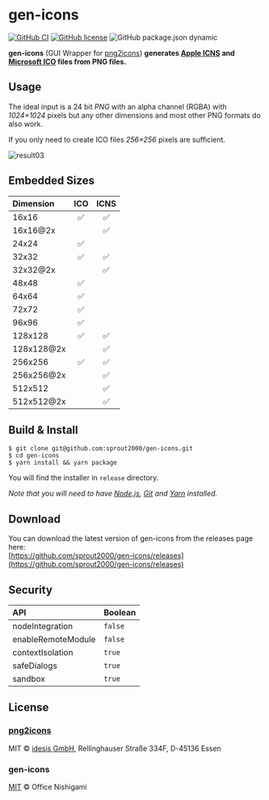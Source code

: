 # gen-icons

[![GitHub CI](https://github.com/sprout2000/gen-icons/workflows/GitHub%20CI/badge.svg)](https://github.com/sprout2000/gen-icons/actions?query=workflow%3A%22GitHub+CI%22)
[![GitHub license](https://img.shields.io/github/license/sprout2000/gen-icons)](https://github.com/sprout2000/gen-icons/blob/master/LICENSE.md)
![GitHub package.json dynamic](https://img.shields.io/github/package-json/keywords/sprout2000/gen-icons)

**gen-icons** (GUI Wrapper for [png2icons](https://github.com/idesis-gmbh/png2icons)) **generates [Apple ICNS](https://en.wikipedia.org/wiki/Apple_Icon_Image_format) and [Microsoft ICO](https://en.wikipedia.org/wiki/ICO_(file_format)) files from PNG files.**

## Usage

The ideal input is a 24 bit *PNG* with an alpha channel (RGBA) with *1024×1024* pixels but any other dimensions and most other PNG formats do also work. 

If you only need to create ICO files *256×256* pixels are sufficient. 

![result03](https://user-images.githubusercontent.com/52094761/82722454-e6260180-9d01-11ea-83bb-7edf7e1fa808.gif)

## Embedded Sizes

| Dimension | ICO | ICNS |
| :--- | :---: | :---: |
| 16x16 | ✅ | ✅ |
| 16x16@2x | | ✅ |
| 24x24 | ✅ | |
| 32x32 | ✅ | ✅ |
| 32x32@2x | | ✅ |
| 48x48 | ✅ | |
| 64x64 | ✅ | |
| 72x72 | ✅ | |
| 96x96 | ✅ | |
| 128x128 | ✅ | ✅ |
| 128x128@2x | | ✅ |
| 256x256 | ✅ | ✅ |
| 256x256@2x | | ✅ |
| 512x512 | | ✅ |
| 512x512@2x | | ✅ |

## Build & Install

```
$ git clone git@github.com:sprout2000/gen-icons.git
$ cd gen-icons
$ yarn install && yarn package
```

You will find the installer in `release` directory.

*Note that you will need to have [Node.js](https://nodejs.org/en/), [Git](https://git-scm.com/) and [Yarn](https://yarnpkg.com/) installed.*

## Download

You can download the latest version of gen-icons from the releases page here:  
[https://github.com/sprout2000/gen-icons/releases](https://github.com/sprout2000/gen-icons/releases)

## Security

API | Boolean
:--- | :---
nodeIntegration | `false`
enableRemoteModule | `false`
contextIsolation | `true`
safeDialogs | `true`
sandbox | `true`

## License

### [png2icons](https://github.com/idesis-gmbh/png2icons)

MIT © [idesis GmbH](https://www.idesis.de), Rellinghauser Straße 334F, D-45136 Essen

### gen-icons

[MIT](https://github.com/sprout2000/lessview/blob/master/LICENSE.md) © Office Nishigami
